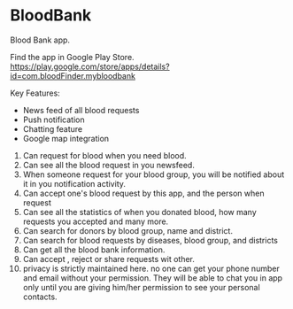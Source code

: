 # BloodBank
Blood Bank app.

Find the app in Google Play Store.
https://play.google.com/store/apps/details?id=com.bloodFinder.mybloodbank

Key Features: 
* News feed of all blood requests
* Push notification
* Chatting feature
* Google map integration


1) Can request for blood when you need blood.
2) Can see all the blood request in you newsfeed.
3) When someone request for your blood group, you will be notified about it in you notification activity.
4) Can accept one's blood request by this app, and the person when request
5) Can see all the statistics of when you donated blood, how many requests you accepted and many more.
6) Can search for donors by blood group, name and district.
7) Can search for blood requests by diseases, blood group, and districts
10) Can get all the blood bank information.
11) Can accept , reject or share requests wit other.
12) privacy is strictly maintained here. no one can get your phone number and email without your permission. They will be able to chat you in app only until you are giving him/her permission to see your personal contacts.
